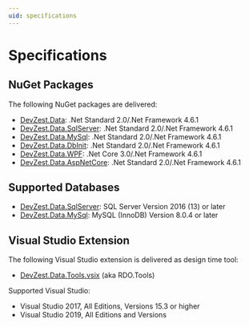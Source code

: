 ```yaml
---
uid: specifications
---
```


# Specifications

## NuGet Packages

The following NuGet packages are delivered:

* [DevZest.Data](https://www.nuget.org/packages/DevZest.Data/): .Net Standard 2.0/.Net Framework 4.6.1
* [DevZest.Data.SqlServer](https://www.nuget.org/packages/DevZest.Data.SqlServer/): .Net Standard 2.0/.Net Framework 4.6.1
* [DevZest.Data.MySql](https://www.nuget.org/packages/DevZest.Data.MySql/): .Net Standard 2.0/.Net Framework 4.6.1
* [DevZest.Data.DbInit](https://www.nuget.org/packages/DevZest.Data.DbInit/): .Net Standard 2.0/.Net Framework 4.6.1
* [DevZest.Data.WPF](https://www.nuget.org/packages/DevZest.Data.WPF/): .Net Core 3.0/.Net Framework 4.6.1
* [DevZest.Data.AspNetCore](https://www.nuget.org/packages/DevZest.Data.AspNetCore/): .Net Standard 2.0/.Net Framework 4.6.1

## Supported Databases

* [DevZest.Data.SqlServer](https://www.nuget.org/packages/DevZest.Data.SqlServer/): SQL Server Version 2016 (13) or later
* [DevZest.Data.MySql](https://www.nuget.org/packages/DevZest.Data.MySql/): MySQL (InnoDB) Version 8.0.4 or later

## Visual Studio Extension

The following Visual Studio extension is delivered as design time tool:

* [DevZest.Data.Tools.vsix](https://marketplace.visualstudio.com/items?itemName=DevZest.rdotools) (aka RDO.Tools)

Supported Visual Studio:

* Visual Studio 2017, All Editions, Versions 15.3 or higher
* Visual Studio 2019, All Editions and Versions
